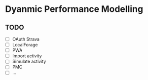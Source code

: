 # Dyanmic Performance Modelling

## TODO

- [ ] OAuth Strava
- [ ] LocalForage
- [ ] PWA
- [ ] Import activity
- [ ] Simulate activity
- [ ] PMC
- [ ] ...
